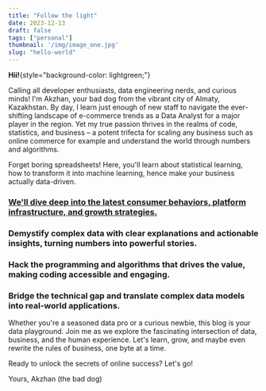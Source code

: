 ```yaml
---
title: "Follow the light"
date: 2023-12-13
draft: false
tags: ["personal"] 
thumbnail: '/img/image_one.jpg'
slug: "hello-world"
---
```


**Hii!**{style="background-color: lightgreen;"}

Calling all developer enthusiasts, data engineering nerds, and curious minds! I'm Akzhan, your bad dog from the vibrant city of Almaty, Kazakhstan. By day, I learn just enough of new staff to navigate the ever-shifting landscape of e-commerce trends as a Data Analyst for a major player in the region. Yet my true passion thrives in the realms of code, statistics, and business – a potent trifecta for scaling any business such as online commerce for example and understand the world through numbers and algorithms.

Forget boring spreadsheets! Here, you'll learn about statistical learning, how to transform it into machine learning, hence make your business actually data-driven.

### [We'll dive deep into the latest consumer behaviors, platform infrastructure, and growth strategies.](https://t.me/akzhan_berdi)
### Demystify complex data with clear explanations and actionable insights, turning numbers into powerful stories.
### Hack the programming and algorithms that drives the value, making coding accessible and engaging.
### Bridge the technical gap and translate complex data models into real-world applications.

Whether you're a seasoned data pro or a curious newbie, this blog is your data playground. Join me as we explore the fascinating intersection of data, business, and the human experience. Let's learn, grow, and maybe even rewrite the rules of business, one byte at a time.

Ready to unlock the secrets of online success? Let's go!

Yours,
Akzhan (the bad dog)